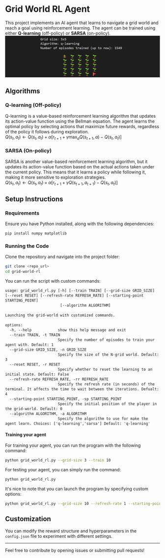 # Grid World RL Agent

This project implements an AI agent that learns to navigate a grid world and reach a goal using reinforcement learning. The agent can be trained using either **Q-learning** (off-policy) or **SARSA** (on-policy).  
![Agent Training Example](images/example_grid.png)

## Algorithms

### Q-learning (Off-policy)
Q-learning is a value-based reinforcement learning algorithm that updates its action-value function using the Bellman equation. The agent learns the optimal policy by selecting actions that maximize future rewards, regardless of the policy it follows during exploration.  
$Q(s_t, a_t) \leftarrow Q(s_t, a_t) + \alpha \left[ r_{t+1} + \gamma \max_{a} Q(s_{t+1}, a) - Q(s_t, a_t) \right]$

### SARSA (On-policy)
SARSA is another value-based reinforcement learning algorithm, but it updates its action-value function based on the actual actions taken under the current policy. This means that it learns a policy while following it, making it more sensitive to exploration strategies.  
$Q(s_t, a_t) \leftarrow Q(s_t, a_t) + \alpha \left[ r_{t+1} + \gamma Q(s_{t+1}, a_{t+1}) - Q(s_t, a_t) \right]$

## Setup Instructions

### Requirements
Ensure you have Python installed, along with the following dependencies:

```sh
pip install numpy matplotlib
```

### Running the Code
Clone the repository and navigate into the project folder:

```sh
git clone <repo_url>
cd grid-world-rl
```

You can run the script with custom commands:
```
usage: grid_world_rl.py [-h] [--train TRAIN] [--grid-size GRID_SIZE] [--reset RESET] [--refresh-rate REFRESH_RATE] [--starting-point STARTING_POINT]
                         [--algorithm ALGORITHM]

Launching the grid-world with customized commands.

options:
  -h, --help            show this help message and exit
  --train TRAIN, -t TRAIN
                        Specify the number of episodes to train your agent with. Default: 1
  --grid-size GRID_SIZE, -n GRID_SIZE
                        Specify the size of the N-grid world. Default: 3
  --reset RESET, -r RESET
                        Specify whether to reset the learning to an initial state. Default: False
  --refresh-rate REFRESH_RATE, -rr REFRESH_RATE
                        Specify the refresh rate (in seconds) of the terminal. It affects the time to wait between the iterations. Defualt: 4
  --starting-point STARTING_POINT, -sp STARTING_POINT
                        Specify the initial position of the player in the grid-world. Default: 0
  --algorithm ALGORITHM, -a ALGORITHM
                        Specify the algorithm to use for make the agent learn. Choices: ['q-learning','sarsa'] Default: 'q-learning'
```

#### Training your agent
For training your agent, you can run the program with the following command:
```sh
python grid_world_rl.py --grid-size 3 --train 10
```

For testing your agent, you can simply run the command:
```sh
python grid_world_rl.py 
```

It's nice to note that you can launch the program by specifying custom options:
```sh
python grid_world_rl.py --grid-size 10 --refresh-rate 1 --starting-point 0 --algorithm sarsa
```
## Customization
You can modify the reward structure and hyperparameters in the `config.json` file to experiment with different settings.

---

Feel free to contribute by opening issues or submitting pull requests!

